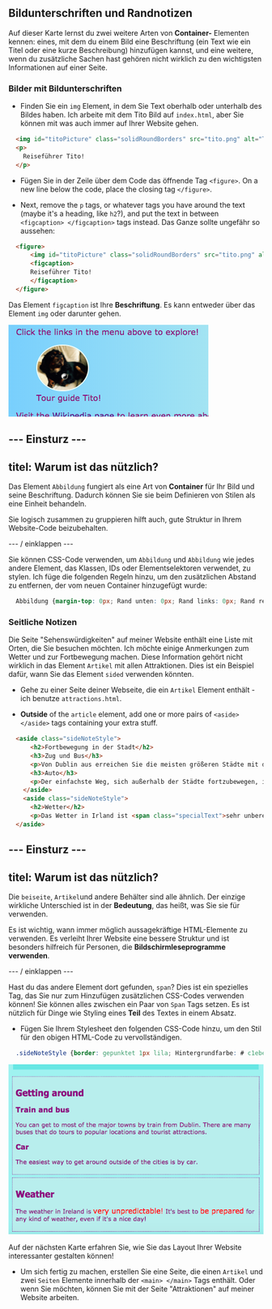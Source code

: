 ## Bildunterschriften und Randnotizen

Auf dieser Karte lernst du zwei weitere Arten von **Container-** Elementen kennen: eines, mit dem du einem Bild eine Beschriftung (ein Text wie ein Titel oder eine kurze Beschreibung) hinzufügen kannst, und eine weitere, wenn du zusätzliche Sachen hast gehören nicht wirklich zu den wichtigsten Informationen auf einer Seite.

### Bilder mit Bildunterschriften

+ Finden Sie ein `img` Element, in dem Sie Text oberhalb oder unterhalb des Bildes haben. Ich arbeite mit dem Tito Bild auf `index.html`, aber Sie können mit was auch immer auf Ihrer Website gehen. 

```html
  <img id="titoPicture" class="solidRoundBorders" src="tito.png" alt="Tito the dog" />          
  <p>
    Reiseführer Tito!
  </p>
```

+ Fügen Sie in der Zeile über dem Code das öffnende Tag `<figure>`. On a new line below the code, place the closing tag `</figure>`.

+ Next, remove the `p` tags, or whatever tags you have around the text (maybe it's a heading, like `h2`?), and put the text in between `<figcaption> </figcaption>` tags instead. Das Ganze sollte ungefähr so ​​aussehen:

```html
  <figure>
      <img id="titoPicture" class="solidRoundBorders" src="tito.png" alt="Tito the dog" />          
      <figcaption>
      Reiseführer Tito!
      </figcaption>
  </figure>
```

Das Element `figcaption` ist Ihre **Beschriftung**. Es kann entweder über das Element `img` oder darunter gehen.

![Bild von Tito mit einer Bildunterschrift](images/figureAndCaption.png)

## \--- Einsturz \---

## titel: Warum ist das nützlich?

Das Element `Abbildung` fungiert als eine Art von **Container** für Ihr Bild und seine Beschriftung. Dadurch können Sie sie beim Definieren von Stilen als eine Einheit behandeln.

Sie logisch zusammen zu gruppieren hilft auch, gute Struktur in Ihrem Website-Code beizubehalten.

\--- / einklappen \---

Sie können CSS-Code verwenden, um `Abbildung` und `Abbildung` wie jedes andere Element, das Klassen, IDs oder Elementselektoren verwendet, zu stylen. Ich füge die folgenden Regeln hinzu, um den zusätzlichen Abstand zu entfernen, der vom neuen Container hinzugefügt wurde:

```css
  Abbildung {margin-top: 0px; Rand unten: 0px; Rand links: 0px; Rand rechts: 0px; }
```

### Seitliche Notizen

Die Seite "Sehenswürdigkeiten" auf meiner Website enthält eine Liste mit Orten, die Sie besuchen möchten. Ich möchte einige Anmerkungen zum Wetter und zur Fortbewegung machen. Diese Information gehört nicht wirklich in das Element `Artikel` mit allen Attraktionen. Dies ist ein Beispiel dafür, wann Sie das Element `sided` verwenden könnten.

+ Gehe zu einer Seite deiner Webseite, die ein `Artikel` Element enthält - ich benutze `attractions.html`.

+ **Outside** of the `article` element, add one or more pairs of `<aside> </aside>` tags containing your extra stuff.

```html
  <aside class="sideNoteStyle">
      <h2>Fortbewegung in der Stadt</h2>
      <h3>Zug und Bus</h3>
      <p>Von Dublin aus erreichen Sie die meisten größeren Städte mit dem Zug. Es gibt viele Busse, die Touren zu beliebten Orten und Touristenattraktionen machen.</p>
      <h3>Auto</h3>
      <p>Der einfachste Weg, sich außerhalb der Städte fortzubewegen, ist mit dem Auto.</p>
    </aside>
    <aside class="sideNoteStyle">
      <h2>Wetter</h2>
      <p>Das Wetter in Irland ist <span class="specialText">sehr unberechenbar!</span> Es ist am besten zu <span class="specialText">hergestellt werden ,</span> für jede Art von Wetter, auch wenn es ein schöner Tag ist!</p>
  </aside>
```

## \--- Einsturz \---

## titel: Warum ist das nützlich?

Die `beiseite`, `Artikel`und andere Behälter sind alle ähnlich. Der einzige wirkliche Unterschied ist in der **Bedeutung**, das heißt, was Sie sie für verwenden.

Es ist wichtig, wann immer möglich aussagekräftige HTML-Elemente zu verwenden. Es verleiht Ihrer Website eine bessere Struktur und ist besonders hilfreich für Personen, die **Bildschirmleseprogramme verwenden**.

\--- / einklappen \---

Hast du das andere Element dort gefunden, `span`? Dies ist ein spezielles Tag, das Sie nur zum Hinzufügen zusätzlichen CSS-Codes verwenden können! Sie können alles zwischen ein Paar von `Span` Tags setzen. Es ist nützlich für Dinge wie Styling eines **Teil** des Textes in einem Absatz.

+ Fügen Sie Ihrem Stylesheet den folgenden CSS-Code hinzu, um den Stil für den obigen HTML-Code zu vervollständigen.

```css
  .sideNoteStyle {border: gepunktet 1px lila; Hintergrundfarbe: # c1ebec; Auffüllen: 0.5em; Marge: 0.5em; } .SpezialText {color: # FF4500; Schriftgröße: größer; }
```

![Zusätzliche Notizen mit eigenem Styling](images/asidesStyled.png)

Auf der nächsten Karte erfahren Sie, wie Sie das Layout Ihrer Website interessanter gestalten können!

+ Um sich fertig zu machen, erstellen Sie eine Seite, die einen `Artikel` und zwei `Seiten` Elemente innerhalb der `<main> </main>` Tags enthält. Oder wenn Sie möchten, können Sie mit der Seite "Attraktionen" auf meiner Website arbeiten.